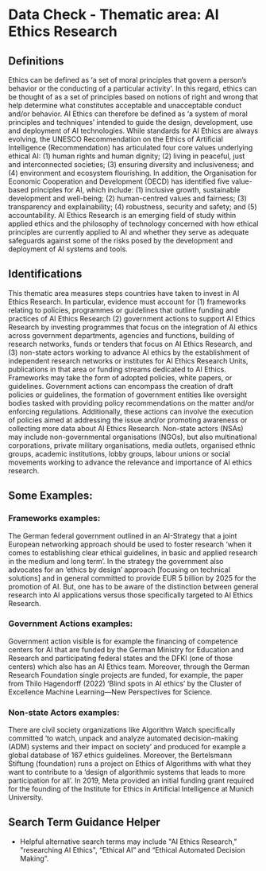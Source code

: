 
# Data Check - Thematic area: AI Ethics Research


## Definitions

Ethics can be defined as ‘a set of moral principles that govern a person’s behavior or the conducting of a particular activity'. In this regard, ethics can be thought of as a set of principles based on notions of right and wrong that help determine what constitutes acceptable and unacceptable conduct and/or behavior. AI Ethics can therefore be defined as ‘a system of moral principles and techniques’ intended to guide the design, development, use and deployment of AI technologies. While standards for AI Ethics are always evolving, the UNESCO Recommendation on the Ethics of Artificial Intelligence (Recommendation) has articulated four core values underlying ethical AI: (1) human rights and human dignity; (2) living in peaceful, just and interconnected societies; (3) ensuring diversity and inclusiveness; and (4) environment and ecosystem flourishing. In addition, the Organisation for Economic Cooperation and Development (OECD) has identified five value-based principles for AI, which include: (1) inclusive growth, sustainable development and well-being; (2) human-centred values and fairness; (3) transparency and explainability; (4) robustness, security and safety; and (5) accountability. AI Ethics Research is an emerging field of study within applied ethics and the philosophy of technology concerned with how ethical principles are currently applied to AI and whether they serve as adequate safeguards against some of the risks posed by the development and deployment of AI systems and tools.

## Identifications

This thematic area measures steps countries have taken to invest in AI Ethics Research. In particular, evidence must account for (1) frameworks relating to policies, programmes or guidelines that outline funding and practices of AI Ethics Research (2) government actions to support AI Ethics Research by investing programmes that focus on the integration of AI ethics across government departments, agencies and functions, building of research networks, funds or tenders that focus on AI Ethics Research, and (3) non-state actors working to advance AI ethics by the establishment of independent research networks or institutes for AI Ethics Research Units, publications in that area or funding streams dedicated to AI Ethics. Frameworks may take the form of adopted policies, white papers, or guidelines. Government actions can encompass the creation of draft policies or guidelines, the formation of government entities like oversight bodies tasked with providing policy recommendations on the matter and/or enforcing regulations. Additionally, these actions can involve the execution of policies aimed at addressing the issue and/or promoting awareness or collecting more data about AI Ethics Research. Non-state actors (NSAs) may include non-governmental organisations (NGOs), but also multinational corporations, private military organisations, media outlets, organised ethnic groups, academic institutions, lobby groups, labour unions or social movements working to advance the relevance and importance of AI ethics research.


## Some Examples:

### Frameworks examples:

The German federal government outlined in an AI-Strategy that a joint European networking approach should be used to foster research ‘when it comes to establishing clear ethical guidelines, in basic and applied research in the medium and long term’. In the strategy the government also advocates for an ‘ethics by design’ approach [focusing on technical solutions] and in general committed to provide EUR 5 billion by 2025 for the promotion of AI. But, one has to be aware of the distinction between general research into AI applications versus those specifically targeted to AI Ethics Research.

### Government Actions examples:

Government action visible is for example the financing of competence centers for AI that are funded by the German Ministry for Education and Research and participating federal states and the DFKI (one of those centers) which also has an AI Ethics team. Moreover, through the German Research Foundation single projects are funded, for example, the paper from Thilo Hagendorff (2022) ‘Blind spots in AI ethics’ by the Cluster of Excellence Machine Learning—New Perspectives for Science.

### Non-state Actors examples:

There are civil society organizations like Algorithm Watch specifically committed ‘to watch, unpack and analyze automated decision-making (ADM) systems and their impact on society’ and produced for example a global database of 167 ethics guidelines. Moreover, the Bertelsmann Stiftung (foundation) runs a project on Ethics of Algorithms with what they want to contribute to a ‘design of algorithmic systems that leads to more participation for all’. In 2019, Meta provided an initial funding grant required for the founding of the Institute for Ethics in Artificial Intelligence at Munich University.


## Search Term Guidance Helper

- Helpful alternative search terms may include "AI Ethics Research," "researching AI Ethics", “Ethical AI” and “Ethical Automated Decision Making”.